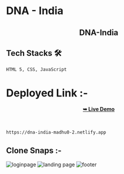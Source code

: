 # DNA - India
<h2 align="center">DNA-India</h2>

## Tech Stacks 🛠
    
    HTML 5, CSS, JavaScript
    
 # Deployed Link :-
 <div align="center">
 <a href="https://dna-india-madhu0-2.netlify.app" target="_blank"><strong>➥ Live Demo</strong></a>
</div> <br/><br/>

    https://dna-india-madhu0-2.netlify.app

## Clone Snaps :-
  ![loginpage](https://user-images.githubusercontent.com/50591381/192936886-1e79cad7-0c2c-4a2d-9c4b-b5f607ab14d1.PNG)
  ![landing page](https://user-images.githubusercontent.com/50591381/192936921-8d059a5c-9008-4875-b889-3e9e552c4598.PNG)
  ![footer](https://user-images.githubusercontent.com/50591381/192936927-3daaa54e-5963-4965-8432-3c7b0f91817b.PNG)
